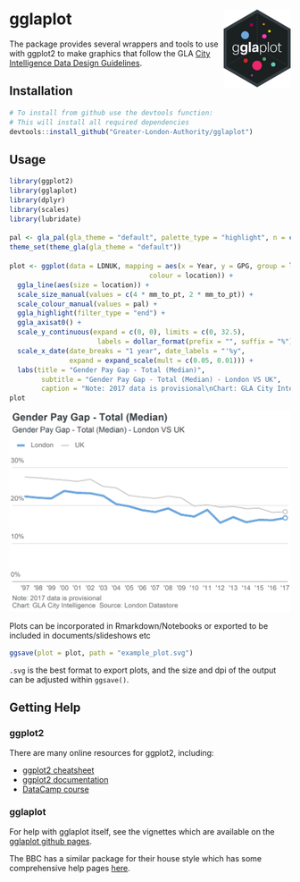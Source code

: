 
gglaplot <img src="man/figures/logo.png" align="right" alt="" width="120" />
============================================================================

The package provides several wrappers and tools to use with ggplot2 to make graphics that follow the GLA [City Intelligence Data Design Guidelines](https://data.london.gov.uk/blog/city-intelligence-data-design-guidelines/).

Installation
------------

``` r
# To install from github use the devtools function:
# This will install all required dependencies
devtools::install_github("Greater-London-Authority/gglaplot")
```

Usage
-----

``` r
library(ggplot2)
library(gglaplot)
library(dplyr)
library(scales)
library(lubridate)

pal <- gla_pal(gla_theme = "default", palette_type = "highlight", n = c(1, 1))
theme_set(theme_gla(gla_theme = "default"))

plot <- ggplot(data = LDNUK, mapping = aes(x = Year, y = GPG, group = location,
                                   colour = location)) +
  ggla_line(aes(size = location)) +
  scale_size_manual(values = c(4 * mm_to_pt, 2 * mm_to_pt)) +
  scale_colour_manual(values = pal) +
  ggla_highlight(filter_type = "end") +
  ggla_axisat0() +
  scale_y_continuous(expand = c(0, 0), limits = c(0, 32.5),
                      labels = dollar_format(prefix = "", suffix = "%")) +
  scale_x_date(date_breaks = "1 year", date_labels = "'%y",
               expand = expand_scale(mult = c(0.05, 0.01))) +
  labs(title = "Gender Pay Gap - Total (Median)",
        subtitle = "Gender Pay Gap - Total (Median) - London VS UK",
        caption = "Note: 2017 data is provisional\nChart: GLA City Intelligence  Source: London Datastore")
plot
```

![](man/figures/Usage-1.png)

Plots can be incorporated in Rmarkdown/Notebooks or exported to be included in documents/slideshows etc

``` r
ggsave(plot = plot, path = "example_plot.svg")
```

`.svg` is the best format to export plots, and the size and dpi of the output can be adjusted within `ggsave()`.

Getting Help
------------

### ggplot2

There are many online resources for ggplot2, including:

-   [ggplot2 cheatsheet](https://ggplot2.tidyverse.org/)
-   [ggplot2 documentation](https://ggplot2.tidyverse.org/reference/)
-   [DataCamp course](https://www.datacamp.com/courses/data-visualization-with-ggplot2-1)

### gglaplot

For help with gglaplot itself, see the vignettes which are available on the [gglaplot github pages](https://greater-london-authority.github.io/gglaplot/).

The BBC has a similar package for their house style which has some comprehensive help pages [here](https://bbc.github.io/rcookbook/).
